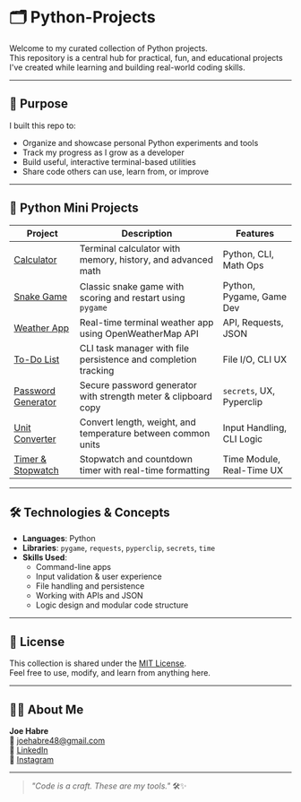 # 🗂️ Python-Projects

Welcome to my curated collection of Python projects.  
This repository is a central hub for practical, fun, and educational projects I've created while learning and building real-world coding skills.

---

## 🎯 Purpose

I built this repo to:
- Organize and showcase personal Python experiments and tools
- Track my progress as I grow as a developer
- Build useful, interactive terminal-based utilities
- Share code others can use, learn from, or improve

---

## 🧩 Python Mini Projects

| Project                              | Description                                                             | Features                    |
|--------------------------------------|-------------------------------------------------------------------------|-----------------------------|
| [Calculator](./calculator)           | Terminal calculator with memory, history, and advanced math             | Python, CLI, Math Ops       |
| [Snake Game](./snake-game)           | Classic snake game with scoring and restart using `pygame`             | Python, Pygame, Game Dev    |
| [Weather App](./weather-app)         | Real-time terminal weather app using OpenWeatherMap API                | API, Requests, JSON         |
| [To-Do List](./todo-list)            | CLI task manager with file persistence and completion tracking         | File I/O, CLI UX            |
| [Password Generator](./password-generator) | Secure password generator with strength meter & clipboard copy     | `secrets`, UX, Pyperclip    |
| [Unit Converter](./unit-converter)   | Convert length, weight, and temperature between common units           | Input Handling, CLI Logic   |
| [Timer & Stopwatch](./timer-stopwatch)| Stopwatch and countdown timer with real-time formatting               | Time Module, Real-Time UX   |

---

## 🛠️ Technologies & Concepts

- **Languages**: Python
- **Libraries**: `pygame`, `requests`, `pyperclip`, `secrets`, `time`
- **Skills Used**:
  - Command-line apps
  - Input validation & user experience
  - File handling and persistence
  - Working with APIs and JSON
  - Logic design and modular code structure


---

## 🪪 License

This collection is shared under the [MIT License](LICENSE).  
Feel free to use, modify, and learn from anything here.

---

## 🙋‍♂️ About Me

**Joe Habre**  
📧 [joehabre48@gmail.com](mailto:joehabre48@gmail.com)  
🔗 [LinkedIn](https://www.linkedin.com/in/joe-habre-228557330)  
📸 [Instagram](https://www.instagram.com/joeehabre)

---

> _"Code is a craft. These are my tools."_ 🛠️✨
